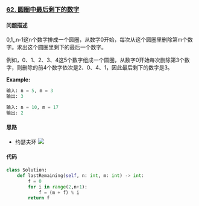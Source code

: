 ### [62. 圆圈中最后剩下的数字](https://leetcode-cn.com/problems/miao/)

#### 问题描述
0,1,,n-1这n个数字排成一个圆圈，从数字0开始，每次从这个圆圈里删除第m个数字。求出这个圆圈里剩下的最后一个数字。

例如，0、1、2、3、4这5个数字组成一个圆圈，从数字0开始每次删除第3个数字，则删除的前4个数字依次是2、0、4、1，因此最后剩下的数字是3。

**Example:**
```python
输入: n = 5, m = 3
输出: 3
```
```python
输入: n = 10, m = 17
输出: 2
```

#### 思路
- 约瑟夫环
![](http://markdown.diobrando0825.cn/2021-01-05-IMG_0039.jpg)

#### 代码
```python
class Solution:
    def lastRemaining(self, n: int, m: int) -> int:
        f = 0
        for i in range(2,n+1):
            f = (m + f) % i
        return f
```